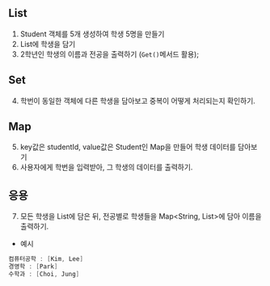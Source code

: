 ## List
1. Student 객체를 5개 생성하여 학생 5명을 만들기
2. List<Student>에 학생을 담기
3. 2학년인 학생의 이름과 전공을 출력하기 (`Get()`메서드 활용);

## Set
4. 학번이 동일한 객체에 다른 학생을 담아보고 중복이 어떻게 처리되는지 확인하기.

## Map
5. key값은 studentId, value값은 Student인 Map을 만들어 학생 데이터를 담아보기  
6. 사용자에게 학번을 입력받아, 그 학생의 데이터를 출력하기.

## 응용
7. 모든 학생을 List에 담은 뒤, 전공별로 학생들을 Map<String, List<Student>>에 담아 이름을 출력하기.  
- 예시
```java
컴퓨터공학 : [Kim, Lee]  
경영학 : [Park]  
수학과 : [Choi, Jung]
```